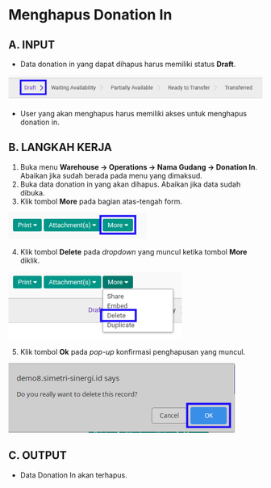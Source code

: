 # Menghapus Donation In

## A. INPUT

* Data donation in yang dapat dihapus harus memiliki status **Draft**.

![](../../img/donation-in/status-input-draft.png)

* User yang akan menghapus harus memiliki akses untuk menghapus donation in.

## B. LANGKAH KERJA

1. Buka menu **Warehouse -> Operations -> Nama Gudang -> Donation In**. Abaikan jika sudah berada pada menu yang dimaksud.
2. Buka data donation in yang akan dihapus. Abaikan jika data sudah dibuka.
3. Klik tombol **More** pada bagian atas-tengah form.

![](../../img/donation-in/tombol-more.png)

4. Klik tombol **Delete** pada *dropdown* yang muncul ketika tombol **More** diklik.

![](../../img/donation-in/tombol-more-delete.png)

5. Klik tombol **Ok** pada *pop-up* konfirmasi penghapusan yang muncul.

![](../../img/donation-in/pop-up-konfirmasi-delete.png)

## C. OUTPUT

* Data Donation In akan terhapus.
